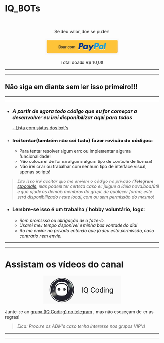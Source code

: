 # __IQ_BOTs__

<br />

<p align="center">Se deu valor, doe se puder!</p>
<p align="center">
  <a href="http://bit.ly/3cdOSu2">
    <img alt="Doe clicando aqui" src="imgs/donate_paypal.png">
  </a>
</p>
<p align="center">Total doado R$ 10,00</p>

***
***

## __Não siga em diante sem ler isso primeiro!!!__

***
***

- ### _A partir de agora todo código que eu for começar a desenvolver eu irei disponibilizar aqui para todos_
  
  [- Lista com status dos bot's](bots/Bots%20Disponiveis.md)
  
- ### **Irei tentar(também não sei tudo) fazer revisão de códigos:**
    + Para tentar resolver algum erro ou implementar alguma funcionalidade!
    + Não colocarei de forma alguma algum tipo de controle de licensa!
    + Não irei criar ou trabalhar com nenhum tipo de interface visual, apenas scripts!

> _Dito isso irei aceitar que me enviem o código no privado (___Telegram___ [@poolals](http://bit.ly/3h2C4ZU), mas podem ter certeza caso eu julgue a ideia nova/boa/útil e que ajude os demais membros do grupo de qualquer forma, este será disponibilizado neste local, com ou sem permissão do mesmo!_

- ### **Lembre-se isso é um trabalho / hobby voluntário, logo:**
    + _Sem promessa ou obrigação de o faze-lo._
    + _Usarei meu tempo disponível e minha boa vontade do dia!_
    + _Ao me enviar no privado entendo que já deu esta permissão, caso contrário nem envie!_

***
***

# __Assistam os vídeos do canal__

<p align="center">
  <a href="https://bit.ly/2EgL0Mk">
    <img alt="IQ Coding" src="imgs/iq_coding.png">
  </a>
</p>

Junte-se ao [grupo (IQ Coding) no telegram](https://bit.ly/3hMMcVE) , mas não esqueçam de ler as regras!

>_Dica: Procure os ADM's caso tenha interesse nos grupos VIP's!_

***
***

<br />




